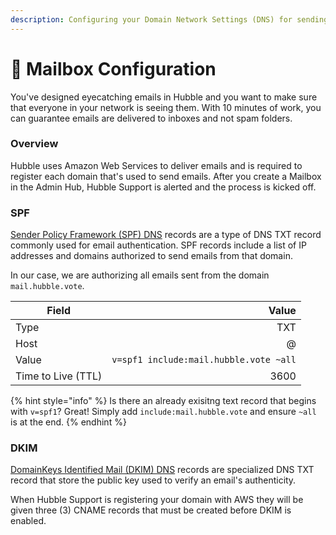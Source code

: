```yaml
---
description: Configuring your Domain Network Settings (DNS) for sending emails from Hubble
---
```


# 📮 Mailbox Configuration

You've designed eyecatching emails in Hubble and you want to make sure that everyone in your network is seeing them. With 10 minutes of work, you can guarantee emails are delivered to inboxes and not spam folders.

### Overview

Hubble uses Amazon Web Services to deliver emails and is required to register each domain that's used to send emails. After you create a Mailbox in the Admin Hub, Hubble Support is alerted and the process is kicked off.&#x20;

### SPF

[Sender Policy Framework (SPF) DNS](https://www.cloudflare.com/learning/dns/dns-records/dns-spf-record/) records are a type of DNS TXT record commonly used for email authentication. SPF records include a list of IP addresses and domains authorized to send emails from that domain.&#x20;

In our case, we are authorizing all emails sent from the domain `mail.hubble.vote`.

| Field              |                                  Value |
| ------------------ | -------------------------------------: |
| Type               |                                    TXT |
| Host               |                                      @ |
| Value              | `v=spf1 include:mail.hubble.vote ~all` |
| Time to Live (TTL) |                                   3600 |

{% hint style="info" %}
Is there an already exisitng text record that begins with `v=spf1`? Great! Simply add `include:mail.hubble.vote` and ensure `~all` is at the end.
{% endhint %}

### DKIM

[DomainKeys Identified Mail (DKIM) DNS](https://www.cloudflare.com/learning/dns/dns-records/dns-dkim-record/) records are specialized DNS TXT record that store the public key used to verify an email's authenticity.

When Hubble Support is registering your domain with AWS they will be given three (3) CNAME records that must be created before DKIM is enabled.
